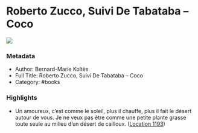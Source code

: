 # Roberto Zucco, Suivi De Tabataba – Coco

![](https://m.media-amazon.com/images/I/419b-5p0NsL._SY160.jpg)

### Metadata

- Author: Bernard-Marie Koltès
- Full Title: Roberto Zucco, Suivi De Tabataba – Coco
- Category: #books

### Highlights

- Un amoureux, c’est comme le soleil, plus il chauffe, plus il fait le désert autour de vous. Je ne veux pas être comme une petite plante grasse toute seule au milieu d’un désert de cailloux. ([Location 1193](https://readwise.io/to_kindle?action=open&asin=B01A7254EC&location=1193))
